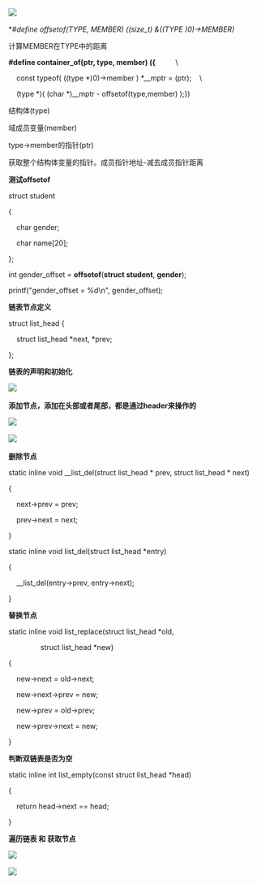 ![](file:///C:\Users\ADMINI~1\AppData\Local\Temp\ksohtml4420\wps1.png) 

**#define offsetof(TYPE, MEMBER) ((size_t) &((TYPE *)0)->MEMBER)**

计算MEMBER在TYPE中的距离

**#define container_of(ptr, type, member) ({**          \

    const typeof( ((type *)0)->member ) *__mptr = (ptr);    \

    (type *)( (char *)__mptr - offsetof(type,member) );})

结构体(type)

域成员变量(member)

type->member的指针(ptr)

获取整个结构体变量的指针。成员指针地址-减去成员指针距离

**测试offsetof**

struct student

{

    char gender;

    char name[20];

};

int gender_offset = **offsetof**(**struct student**, **gender**);

printf("gender_offset = %d\n", gender_offset);

**链表节点定义**

struct list_head {

    struct list_head *next, *prev;

};

**链表的声明和初始化**

![](file:///C:\Users\ADMINI~1\AppData\Local\Temp\ksohtml4420\wps2.png) 

**添加节点，添加在头部或者尾部，都是通过header来操作的**

![](file:///C:\Users\ADMINI~1\AppData\Local\Temp\ksohtml4420\wps3.png) 

![](file:///C:\Users\ADMINI~1\AppData\Local\Temp\ksohtml4420\wps4.png) 

**删除节点**

static inline void __list_del(struct list_head * prev, struct list_head * next)

{

    next->prev = prev;

    prev->next = next;

}

static inline void list_del(struct list_head *entry)

{

    __list_del(entry->prev, entry->next);

}

**替换节点**

static inline void list_replace(struct list_head *old,

                struct list_head *new)

{

    new->next = old->next;

    new->next->prev = new;

    new->prev = old->prev;

    new->prev->next = new;

}

**判断双链表是否为空**

static inline int list_empty(const struct list_head *head)

{

    return head->next == head;

}

**遍历链表 和 获取节点**

![](file:///C:\Users\ADMINI~1\AppData\Local\Temp\ksohtml4420\wps5.png) 

![](file:///C:\Users\ADMINI~1\AppData\Local\Temp\ksohtml4420\wps6.png)